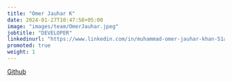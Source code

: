 ```yaml
---
title: "Omer Jauhar K"
date: 2024-01-27T10:47:58+05:00
image: "images/team/OmerJauhar.jpeg"
jobtitle: "DEVELOPER"
linkedinurl: "https://www.linkedin.com/in/muhammad-omer-jauhar-khan-51aa671b9/"
promoted: true
weight: 1
---
```


[Github](https://github.com/OmerJauhar)
